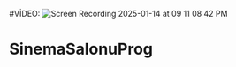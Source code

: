 #VİDEO: 
![Screen Recording 2025-01-14 at 09 11 08 42 PM](https://github.com/user-attachments/assets/1c19a84a-2f27-4c64-a63d-87e95f40d3af)

# SinemaSalonuProg
